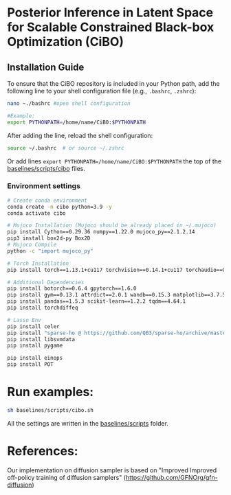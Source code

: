 # Posterior Inference in Latent Space for Scalable Constrained Black-box Optimization (CiBO)

## Installation Guide

To ensure that the CiBO repository is included in your Python path, add the following line to your shell configuration file (e.g., `.bashrc`, `.zshrc`):
```bash
nano ~./bashrc #open shell configuration
```
```bash
#Example:
export PYTHONPATH=/home/name/CiBO:$PYTHONPATH
```

After adding the line, reload the shell configuration:

```bash
source ~/.bashrc  # or source ~/.zshrc
```

Or add lines ```export PYTHONPATH=/home/name/CiBO:$PYTHONPATH```  the top of the [baselines/scripts/cibo](baselines/scripts/cibo.sh) files.

### Environment settings
```bash
# Create conda environment
conda create -n cibo python=3.9 -y
conda activate cibo

# Mujoco Installation (Mujoco should be already placed in ~/.mujoco)
pip install Cython==0.29.36 numpy==1.22.0 mujoco_py==2.1.2.14
pip3 install box2d-py Box2D
# Mujoco Compile
python -c "import mujoco_py"

# Torch Installation
pip install torch==1.13.1+cu117 torchvision==0.14.1+cu117 torchaudio==0.13.1 --extra-index-url https://download.pytorch.org/whl/cu117

# Additional Dependencies
pip install botorch==0.6.4 gpytorch==1.6.0
pip install gym==0.13.1 attrdict==2.0.1 wandb==0.15.3 matplotlib==3.7.5
pip install pandas==1.5.3 scikit-learn==1.2.2 tqdm==4.64.1 
pip install torchdiffeq

# Lasso Env
pip install celer
pip install "sparse-ho @ https://github.com/QB3/sparse-ho/archive/master.zip"
pip install libsvmdata
pip install pygame

pip install einops
pip install POT
```

# Run examples:

```bash
sh baselines/scripts/cibo.sh
```

All the settings are written in the [baselines/scripts](baselines/scripts) folder.

# References:
Our implementation on diffusion sampler is based on "Improved Improved off-policy training of diffusion samplers" (https://github.com/GFNOrg/gfn-diffusion)

